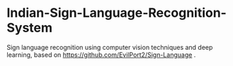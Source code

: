 # Indian-Sign-Language-Recognition-System
Sign language recognition using computer vision techniques and deep learning, based on https://github.com/EvilPort2/Sign-Language .
